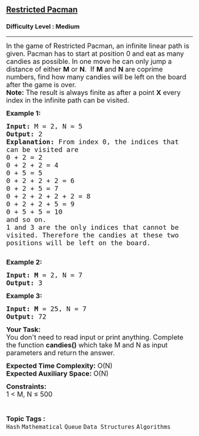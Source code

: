 <h2><a href="https://practice.geeksforgeeks.org/problems/2caf0501a39567d653197364a2b5c8a9f5943b7e/1?page=1&difficulty[]=1&category[]=Queue&sortBy=submissions">Restricted Pacman</a></h2><h3>Difficulty Level : Medium</h3><hr><div class="problems_problem_content__Xm_eO"><p><span style="font-size:18px">In the game of Restricted Pacman, an infinite linear path is given. Pacman has to start at position 0 and eat as many candies as possible. In one move he can only jump a distance of either <strong>M</strong> or <strong>N</strong>. &nbsp;If <strong>M</strong> and <strong>N</strong> are coprime numbers, find how many candies will be left on the board after the game is over.<br>
<strong>Note:</strong> The result is always finite as after a point <strong>X</strong> every index in the infinite path can be visited.&nbsp;</span></p>

<p><span style="font-size:18px"><strong>Example 1:</strong></span></p>

<pre><span style="font-size:18px"><strong>Input: </strong>M = 2, N = 5
<strong>Output:</strong> 2
<strong>Explanation:</strong> From index 0, the indices that 
can be visited are
0 + 2 = 2
0 + 2 + 2 = 4
0 + 5 = 5
0 + 2 + 2 + 2 = 6
0 + 2 + 5 = 7
0 + 2 + 2 + 2 + 2 = 8
0 + 2 + 2 + 5 = 9
0 + 5 + 5 = 10
and so on.
1 and 3 are the only indices that cannot be 
visited. Therefore the candies at these two 
positions will be left on the board.&nbsp;</span></pre>

<p><br>
<span style="font-size:18px"><strong>Example 2:</strong></span></p>

<pre><span style="font-size:18px"><strong>Input: M</strong> = 2, N = 7
<strong>Output:</strong> 3 </span>
</pre>

<p><span style="font-size:18px"><strong>Example 3:</strong></span></p>

<pre><span style="font-size:18px"><strong>Input: M</strong> = 25, N = 7
<strong>Output:</strong> 72</span></pre>

<p><span style="font-size:18px"><strong>Your Task: </strong>&nbsp;<br>
You don't need to read input or print anything. Complete the function <strong>candies()</strong> which take M&nbsp;and N&nbsp;as input parameters and return the answer.</span></p>

<p><span style="font-size:18px"><strong>Expected Time Complexity:</strong> O(N)<br>
<strong>Expected Auxiliary Space:</strong> O(N)</span></p>

<p><span style="font-size:18px"><strong>Constraints:</strong><br>
1 &lt;&nbsp;M, N&nbsp;≤ 500</span></p>
</div><br><p><span style=font-size:18px><strong>Topic Tags : </strong><br><code>Hash</code>&nbsp;<code>Mathematical</code>&nbsp;<code>Queue</code>&nbsp;<code>Data Structures</code>&nbsp;<code>Algorithms</code>&nbsp;